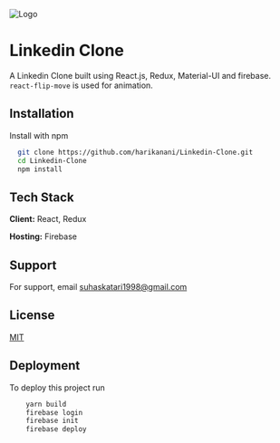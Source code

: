 ![Logo](https://user-images.githubusercontent.com/54361799/126155844-cbe905db-b62f-4a81-9cc3-600ecae287e7.png)

# Linkedin Clone

A Linkedin Clone built using React.js, Redux, Material-UI and firebase.
`react-flip-move` is used for animation.

## Installation

Install with npm

```bash
  git clone https://github.com/harikanani/Linkedin-Clone.git
  cd Linkedin-Clone
  npm install
```

## Tech Stack

**Client:** React, Redux

**Hosting:** Firebase

## Support

For support, email suhaskatari1998@gmail.com

## License

[MIT](https://choosealicense.com/licenses/mit/)

## Deployment

To deploy this project run

```bash
    yarn build
    firebase login
    firebase init
    firebase deploy

```
